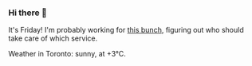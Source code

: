 ### Hi there :wave:

It's Friday! I'm probably working for [this bunch](https://github.com/kohofinancial), figuring out who should take care of which service.

Weather in Toronto: sunny, at +3°C.
